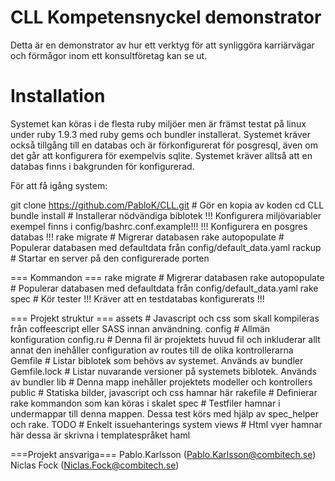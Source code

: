 CLL Kompetensnyckel demonstrator
===

Detta är en demonstrator av hur ett verktyg för att synliggöra karriärvägar och förmågor inom ett konsultföretag kan se ut.

Installation
====
Systemet kan köras i de flesta ruby miljöer men är främst testat på linux under ruby 1.9.3 med ruby gems och bundler installerat. Systemet kräver också tillgång till en databas och är förkonfigurerat för posgresql, även om det går att konfigurera för exempelvis sqlite.
Systemet kräver alltså att en databas finns i bakgrunden för konfigurerad.

För att få igång system:

git clone https://github.com/PabloK/CLL.git # Gör en kopia av koden
cd CLL
bundle install # Installerar nödvändiga biblotek
!!! Konfigurera miljövariabler exempel finns i config/bashrc.conf.example!!! 
!!! Konfigurera en posgres databas !!!
rake migrate # Migrerar databasen
rake autopopulate # Populerar databasen med defaultdata från config/default_data.yaml
rackup # Startar en server på den configurerade porten

=== Kommandon ===
rake migrate # Migrerar databasen
rake autopopulate # Populerar databasen med defaultdata från config/default_data.yaml
rake spec # Kör tester !!! Kräver att en testdatabas konfigurerats !!!

=== Projekt struktur ===
assets # Javascript och css som skall kompileras från coffeescript eller SASS innan användning.
config # Allmän konfiguration
config.ru # Denna fil är projektets huvud fil och inkluderar allt annat den inehåller configuration av routes till de olika kontrollerarna
Gemfile # Listar biblotek som behövs av systemet. Används av bundler
Gemfile.lock # Listar nuvarande versioner på systemets biblotek. Används av bundler
lib # Denna mapp inehåller projektets modeller och kontrollers 
public # Statiska bilder, javascript och css hamnar här
rakefile # Definierar rake kommandon som kan köras i skalet
spec # Testfiler hamnar i undermappar till denna mappen. Dessa test körs med hjälp av spec_helper och rake.
TODO # Enkelt issuehanterings system
views # Html vyer hamnar här dessa är skrivna i templatespråket haml

===Projekt ansvariga===
Pablo.Karlsson (Pablo.Karlsson@combitech.se)
Niclas Fock (Niclas.Fock@combitech.se)
